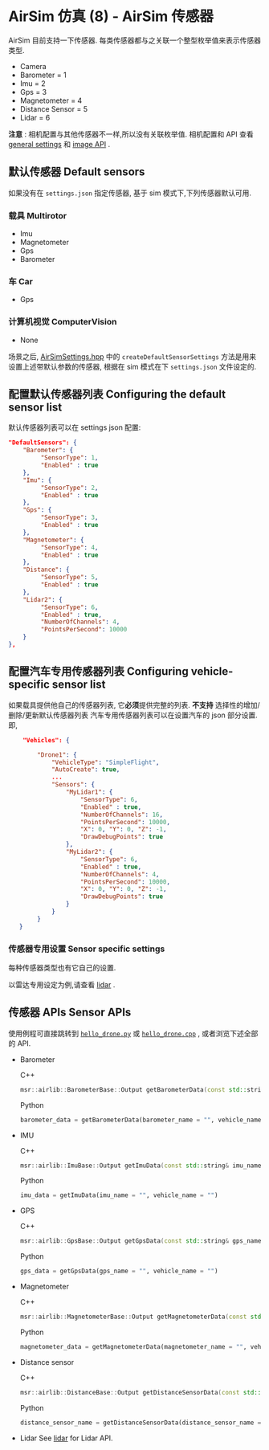 # AirSim 仿真 (8) - AirSim 传感器

AirSim 目前支持一下传感器.
每类传感器都与之关联一个整型枚举值来表示传感器类型.

- Camera
- Barometer = 1
- Imu = 2
- Gps = 3
- Magnetometer = 4
- Distance Sensor = 5
- Lidar = 6

**注意** : 相机配置与其他传感器不一样,所以没有关联枚举值. 相机配置和 API 查看 [general settings](settings.md) 和 [image API](image_apis.md) .

## 默认传感器 Default sensors

如果没有在 `settings.json` 指定传感器, 基于 sim 模式下,下列传感器默认可用.

### 载具 Multirotor

- Imu
- Magnetometer
- Gps
- Barometer

### 车 Car

- Gps

### 计算机视觉 ComputerVision

- None

场景之后, [AirSimSettings.hpp](https://github.com/Microsoft/AirSim/blob/master/AirLib/include/common/AirSimSettings.hpp) 中的 `createDefaultSensorSettings` 方法是用来设置上述带默认参数的传感器, 根据在 sim 模式在下 `settings.json` 文件设定的.

## 配置默认传感器列表 Configuring the default sensor list

默认传感器列表可以在 settings json 配置:

```json
"DefaultSensors": {
    "Barometer": {
         "SensorType": 1,
         "Enabled" : true
    },
    "Imu": {
         "SensorType": 2,
         "Enabled" : true
    },
    "Gps": {
         "SensorType": 3,
         "Enabled" : true
    },
    "Magnetometer": {
         "SensorType": 4,
         "Enabled" : true
    },
    "Distance": {
         "SensorType": 5,
         "Enabled" : true
    },
    "Lidar2": {
         "SensorType": 6,
         "Enabled" : true,
         "NumberOfChannels": 4,
         "PointsPerSecond": 10000
    }
},
```

## 配置汽车专用传感器列表 Configuring vehicle-specific sensor list

如果载具提供他自己的传感器列表, 它**必须**提供完整的列表. **不支持** 选择性的增加/删除/更新默认传感器列表
汽车专用传感器列表可以在设置汽车的 json 部分设置.
即,

```json
    "Vehicles": {

        "Drone1": {
            "VehicleType": "SimpleFlight",
            "AutoCreate": true,
            ...
            "Sensors": {
                "MyLidar1": {
                    "SensorType": 6,
                    "Enabled" : true,
                    "NumberOfChannels": 16,
                    "PointsPerSecond": 10000,
                    "X": 0, "Y": 0, "Z": -1,
                    "DrawDebugPoints": true
                },
                "MyLidar2": {
                    "SensorType": 6,
                    "Enabled" : true,
                    "NumberOfChannels": 4,
                    "PointsPerSecond": 10000,
                    "X": 0, "Y": 0, "Z": -1,
                    "DrawDebugPoints": true
                }
            }
        }
   }
```

### 传感器专用设置 Sensor specific settings

每种传感器类型也有它自己的设置.

以雷达专用设定为例,请查看 [lidar](lidar.md) .

## 传感器 APIs Sensor APIs

使用例程可直接跳转到 [`hello_drone.py`](https://github.com/Microsoft/AirSim/blob/master/PythonClient/multirotor/hello_drone.py) 或 [`hello_drone.cpp`](https://github.com/Microsoft/AirSim/blob/master/HelloDrone/main.cpp) , 或者浏览下述全部的 API.

- Barometer

  C++

  ```cpp
  msr::airlib::BarometerBase::Output getBarometerData(const std::string& barometer_name, const std::string& vehicle_name);
  ```

  Python

  ```python
  barometer_data = getBarometerData(barometer_name = "", vehicle_name = "")
  ```

- IMU

  C++

  ```cpp
  msr::airlib::ImuBase::Output getImuData(const std::string& imu_name = "", const std::string& vehicle_name = "");
  ```

  Python

  ```python
  imu_data = getImuData(imu_name = "", vehicle_name = "")
  ```

- GPS

  C++

  ```cpp
  msr::airlib::GpsBase::Output getGpsData(const std::string& gps_name = "", const std::string& vehicle_name = "");
  ```

  Python

  ```python
  gps_data = getGpsData(gps_name = "", vehicle_name = "")
  ```

- Magnetometer

  C++

  ```cpp
  msr::airlib::MagnetometerBase::Output getMagnetometerData(const std::string& magnetometer_name = "", const std::string& vehicle_name = "");
  ```

  Python

  ```python
  magnetometer_data = getMagnetometerData(magnetometer_name = "", vehicle_name = "")
  ```

- Distance sensor

  C++

  ```cpp
  msr::airlib::DistanceBase::Output getDistanceSensorData(const std::string& distance_sensor_name = "", const std::string& vehicle_name = "");
  ```

  Python

  ```python
  distance_sensor_name = getDistanceSensorData(distance_sensor_name = "", vehicle_name = "")
  ```

- Lidar
  See [lidar](lidar.md) for Lidar API.
